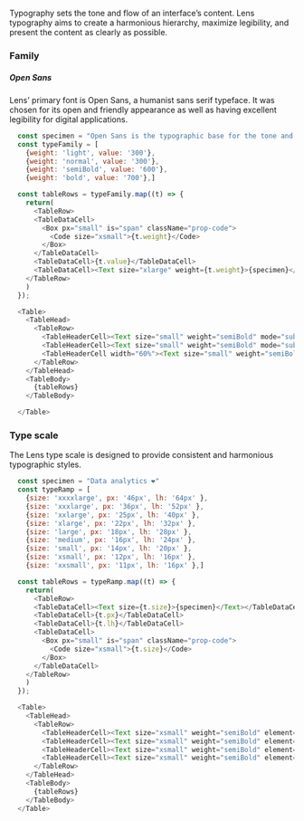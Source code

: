 <div class="component-desc"><p>Typography sets the tone and flow of an interface’s content. Lens typography aims to create a harmonious hierarchy, maximize legibility, and present the content as clearly as possible.</p></div>

<div class="doc-section-divider"></div>



### Family

##### Open Sans

Lens’ primary font is Open Sans, a humanist sans serif typeface. It was chosen for its open and friendly appearance as well as having excellent legibility for digital applications.



```js noeditor
  const specimen = "Open Sans is the typographic base for the tone and content of Lens’, Lookers design system"
  const typeFamily = [
    {weight: 'light', value: '300'},
    {weight: 'normal', value: '300'},
    {weight: 'semiBold', value: '600'},
    {weight: 'bold', value: '700'},]

  const tableRows = typeFamily.map((t) => {
    return(
      <TableRow>
      <TableDataCell>
        <Box px="small" is="span" className="prop-code">
          <Code size="xsmall">{t.weight}</Code>
        </Box>
      </TableDataCell>
      <TableDataCell>{t.value}</TableDataCell>
      <TableDataCell><Text size="xlarge" weight={t.weight}>{specimen}</Text></TableDataCell>
    </TableRow>
    )
  });

  <Table>
    <TableHead>
      <TableRow>
        <TableHeaderCell><Text size="small" weight="semiBold" mode="subdued">LENS REFERENCE</Text></TableHeaderCell>
        <TableHeaderCell><Text size="small" weight="semiBold" mode="subdued">WEIGHT</Text></TableHeaderCell>
        <TableHeaderCell width="60%"><Text size="small" weight="semiBold"  mode="subdued">SPECIMEN</Text></TableHeaderCell>
      </TableRow>
    </TableHead>
    <TableBody>
      {tableRows}
    </TableBody>

  </Table>
```
<div class="doc-section-divider"></div>



### Type scale

The Lens type scale is designed to provide consistent and harmonious typographic styles.



```js noeditor
  const specimen = "Data analytics ❤️"
  const typeRamp = [
    {size: 'xxxxlarge', px: '46px', lh: '64px' },
    {size: 'xxxlarge', px: '36px', lh: '52px' },
    {size: 'xxlarge', px: '25px', lh: '40px' },
    {size: 'xlarge', px: '22px', lh: '32px' },
    {size: 'large', px: '18px', lh: '28px' },
    {size: 'medium', px: '16px', lh: '24px' },
    {size: 'small', px: '14px', lh: '20px' },
    {size: 'xsmall', px: '12px', lh: '16px' },
    {size: 'xxsmall', px: '11px', lh: '16px' },]

  const tableRows = typeRamp.map((t) => {
    return(
      <TableRow>
      <TableDataCell><Text size={t.size}>{specimen}</Text></TableDataCell>
      <TableDataCell>{t.px}</TableDataCell>
      <TableDataCell>{t.lh}</TableDataCell>
      <TableDataCell>
        <Box px="small" is="span" className="prop-code">
          <Code size="xsmall">{t.size}</Code>
        </Box>
      </TableDataCell>
    </TableRow>
    )
  });

  <Table>
    <TableHead>
      <TableRow>
        <TableHeaderCell><Text size="xsmall" weight="semiBold" element="span" mode="subdued">SPECIMEN</Text></TableHeaderCell>
        <TableHeaderCell><Text size="xsmall" weight="semiBold" element="span" mode="subdued">FONT-SIZE</Text></TableHeaderCell>
        <TableHeaderCell><Text size="xsmall" weight="semiBold" element="span" mode="subdued">LINE-HEIGHT</Text></TableHeaderCell>
        <TableHeaderCell><Text size="xsmall" weight="semiBold" element="span" mode="subdued">LENS REFERENCE</Text></TableHeaderCell>
      </TableRow>
    </TableHead>
    <TableBody>
      {tableRows}
    </TableBody>
  </Table>
```

